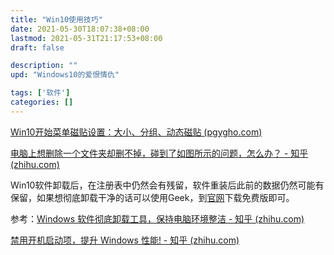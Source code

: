 ```yaml
---
title: "Win10使用技巧"
date: 2021-05-30T18:07:38+08:00
lastmod: 2021-05-31T21:17:53+08:00
draft: false

description: ""
upd: "Windows10的爱恨情仇"

tags: ['软件']
categories: []
---
```


[Win10开始菜单磁贴设置：大小、分组、动态磁贴 (pgygho.com)](http://www.pgygho.com/help/2830.html)



[ 电脑上想删除一个文件夹却删不掉，碰到了如图所示的问题，怎么办？ - 知乎 (zhihu.com)](https://www.zhihu.com/question/403165522)

Win10软件卸载后，在注册表中仍然会有残留，软件重装后此前的数据仍然可能有保留，如果想彻底卸载干净的话可以使用Geek，到[官网](https://geekuninstaller.com/)下载免费版即可。

参考：[Windows 软件彻底卸载工具，保持电脑环境整洁 - 知乎 (zhihu.com)](https://zhuanlan.zhihu.com/p/56932081)





[禁用开机启动项，提升 Windows 性能! - 知乎 (zhihu.com)](https://zhuanlan.zhihu.com/p/33691937)

